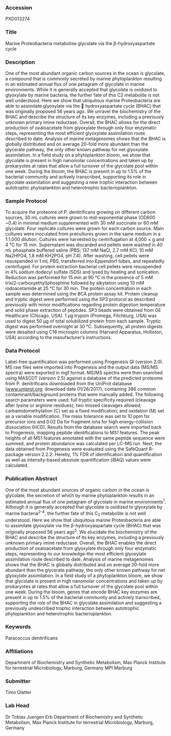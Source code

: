 ### Accession
PXD013274

### Title
Marine Proteobacteria metabolise glycolate via the β-hydroxyaspartate cycle

### Description
One of the most abundant organic carbon sources in the ocean is glycolate, a compound that is commonly secreted by marine phytoplankton resulting in an estimated annual flux of one petagram of glycolate in marine environments. While it is generally accepted that glycolate is oxidized to glyoxylate by marine bacteria, the further fate of this C2 metabolite is not well understood. Here we show that ubiquitous marine Proteobacteria are able to assimilate glyoxylate via the  hydroxyaspartate cycle (BHAC) that was originally proposed 56 years ago. We unravel the biochemistry of the BHAC and describe the structure of its key enzymes, including a previously unknown primary imine reductase. Overall, the BHAC allows for the direct production of oxaloacetate from glyoxylate through only four enzymatic steps, representing the most efficient glyoxylate assimilation route described to date. Analysis of marine metagenomes shows that the BHAC is globally distributed and on average 20-fold more abundant than the glycerate pathway, the only other known pathway for net glyoxylate assimilation. In a field study on a phytoplankton bloom, we show that glycolate is present in high nanomolar concentrations and taken up by prokaryotes at rates that allow a full turnover of the glycolate pool within one week. During the bloom, the BHAC is present in up to 1.5% of the bacterial community and actively transcribed, supporting its role in glycolate assimilation and suggesting a new trophic interaction between autotrophic phytoplankton and heterotrophic bacterioplankton.

### Sample Protocol
To acquire the proteome of P. denitrificans growing on different carbon sources, 30 mL cultures were grown to mid-exponential phase (OD600 ~0.4) in minimal medium supplemented with 30 mM succinate or 60 mM glycolate. Four replicate cultures were grown for each carbon source. Main cultures were inoculated from precultures grown in the same medium in a 1:1,000 dilution. Cultures were harvested by centrifugation at 4,000 × g and 4 °C for 15 min. Supernatant was discarded and pellets were washed in 40 mL phosphate buffered saline (PBS; 137 mM NaCl, 2.7 mM KCl, 10 mM Na2HPO4, 1.8 mM KH2PO4, pH 7.4). After washing, cell pellets were resuspended in 1 mL PBS, transferred into Eppendorf tubes, and repeatedly centrifuged. For protein extraction bacterial cell pellets were resuspended in 4% sodium dodecyl sulfate (SDS) and lysed by heating and sonication. Reduction was performed for 15 min at 90 °C in the presence of 5 mM tris(2-carboxyethyl)phosphine followed by alkylation using 10 mM iodoacetamide at 25 °C for 30 min. The protein concentration in each sample was determined using the BCA protein assay kit. Protein cleanup and tryptic digest were performed using the SP3 protocol as described previously with minor modifications regarding protein digestion temperature and solid phase extraction of peptides. SP3 beads were obtained from GE Healthcare (Chicago, USA). 1 µg trypsin (Promega, Fitchburg, USA) was used to digest 50 μg of total solubilized protein from each sample. Tryptic digest was performed overnight at 30 °C. Subsequently, all protein digests were desalted using C18 microspin columns (Harvard Apparatus, Holliston, USA) according to the manufacturer’s instructions.

### Data Protocol
Label-free quantification was performed using Progenesis QI (version 2.0). MS raw files were imported into Progenesis and the output data (MS/MS spectra) were exported in mgf format. MS/MS spectra were then searched using MASCOT (version 2.5) against a database of the predicted proteome from P. denitrificans downloaded from the UniProt database (www.uniprot.org; download date 01/26/2017), containing 386 common contaminant/background proteins that were manually added. The following search parameters were used: full tryptic specificity required (cleavage after lysine or arginine residues); two missed cleavages allowed; carbamidomethylation (C) set as a fixed modification; and oxidation (M) set as a variable modification. The mass tolerance was set to 10 ppm for precursor ions and 0.02 Da for fragment ions for high energy-collision dissociation (HCD). Results from the database search were imported back to Progenesis, mapping peptide identifications to MS1 features. The peak heights of all MS1 features annotated with the same peptide sequence were summed, and protein abundance was calculated per LC–MS run. Next, the data obtained from Progenesis were evaluated using the SafeQuant R-package version 2.2.2. Hereby, 1% FDR of identification and quantification as well as intensity-based absolute quantification (iBAQ) values were calculated.

### Publication Abstract
One of the most abundant sources of organic carbon in the ocean is glycolate, the secretion of which by marine phytoplankton results in an estimated annual flux of one petagram of glycolate in marine environments<sup>1</sup>. Although it is generally accepted that glycolate is oxidized to glyoxylate by marine bacteria<sup>2-4</sup>, the further fate of this C<sub>2</sub> metabolite is not well understood. Here we show that ubiquitous marine Proteobacteria are able to assimilate glyoxylate via the &#x3b2;-hydroxyaspartate cycle (BHAC) that was originally proposed 56&#xa0;years ago<sup>5</sup>. We elucidate the biochemistry of the BHAC and describe the structure of its key enzymes, including a previously unknown primary imine reductase. Overall, the BHAC enables the direct production of oxaloacetate from glyoxylate through only four enzymatic steps, representing-to our knowledge-the most efficient glyoxylate assimilation route described to date. Analysis of marine metagenomes shows that the BHAC is globally distributed and on average 20-fold more abundant than the glycerate pathway, the only other known pathway for net glyoxylate assimilation. In a field study of a phytoplankton bloom, we show that glycolate is present in high nanomolar concentrations and taken up by prokaryotes at rates that allow a full turnover of the glycolate pool within one week. During the bloom, genes that encode BHAC key enzymes are present in up to 1.5% of the bacterial community and actively transcribed, supporting the role of the BHAC in glycolate assimilation and suggesting a previously undescribed trophic interaction between autotrophic phytoplankton and heterotrophic bacterioplankton.

### Keywords
Paracoccus denitrificans

### Affiliations
Department of Biochemistry and Synthetic Metabolism, Max Planck Institute for terrestrial Microbiology, Marburg, Germany
MPI Marburg

### Submitter
Timo Glatter

### Lab Head
Dr Tobias Juergen Erb
Department of Biochemistry and Synthetic Metabolism, Max Planck Institute for terrestrial Microbiology, Marburg, Germany


